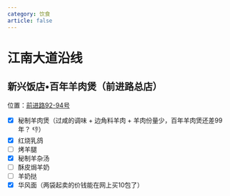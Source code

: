 ```yaml
---
category: 饮食
article: false
---
```


# 江南大道沿线

## 新兴饭店•百年羊肉煲（前进路总店）

<span class="icon iconfont icon-locate"></span> 位置：<a href="https://ditu.amap.com/place/B00140BENW" target="_blank">前进路92-94号</a>

- [x] 秘制羊肉煲（过咸的调味 + 边角料羊肉 + 羊肉份量少，百年羊肉煲还差99年？ :-1:）
- [x] 红烧乳鸽
- [ ] 烤羊腿
- [x] 秘制羊杂汤
- [ ] 酥皮焗羊奶
- [ ] 羊奶挞
- [x] 华风面（两袋起卖的价钱能在网上买10包了）